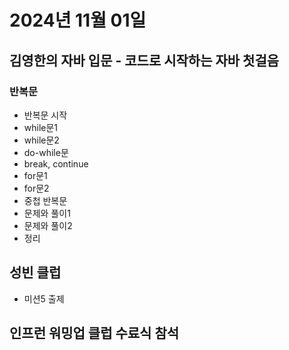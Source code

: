 # 2024년 11월 01일

## 김영한의 자바 입문 - 코드로 시작하는 자바 첫걸음

### 반복문

- 반복문 시작
- while문1
- while문2
- do-while문
- break, continue
- for문1
- for문2
- 중첩 반복문
- 문제와 풀이1
- 문제와 풀이2
- 정리

## 성빈 클럽

- 미션5 출제

## 인프런 워밍업 클럽 수료식 참석
